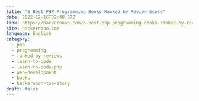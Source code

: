 ```yaml
---
title: "6 Best PHP Programming Books Ranked by Review Score"
date: 2022-12-16T02:48:57Z
link: https://hackernoon.com/6-best-php-programming-books-ranked-by-review-score?source=rss&utm_medium=RSS&utm_source=news.12bit.vn
site: hackernoon.com
language: English
category:
  - php
  - programming
  - ranked-by-reviews
  - learn-to-code
  - learn-to-code-php
  - web-development
  - books
  - hackernoon-top-story
draft: false
---
```

